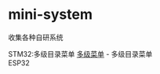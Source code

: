 # mini-system
收集各种自研系统

STM32:多级目录菜单 [多级菜单](https://github.com/qizhiwoniu/stm32/releases/tag/1.1) - 多级目录菜单</br>
ESP32</br>
